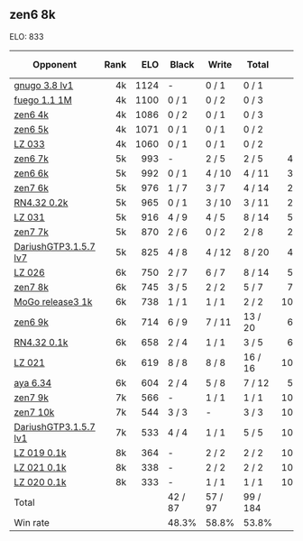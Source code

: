 ## zen6 8k ##

ELO: 833

Opponent | Rank | ELO | Black | Write | Total | Win rate
---------|-----:|----:|-------|-------|-------|-------:
[gnugo 3.8 lv1](gnugo%203.8%20lv1.md) | 4k | 1124 | - | 0 / 1 | 0 / 1 | 0.0%
[fuego 1.1 1M](fuego%201.1%201M.md) | 4k | 1100 | 0 / 1 | 0 / 2 | 0 / 3 | 0.0%
[zen6 4k](zen6%204k.md) | 4k | 1086 | 0 / 2 | 0 / 1 | 0 / 3 | 0.0%
[zen6 5k](zen6%205k.md) | 4k | 1071 | 0 / 1 | 0 / 1 | 0 / 2 | 0.0%
[LZ 033](LZ%20033.md) | 4k | 1060 | 0 / 1 | 0 / 1 | 0 / 2 | 0.0%
[zen6 7k](zen6%207k.md) | 5k | 993 | - | 2 / 5 | 2 / 5 | 40.0%
[zen6 6k](zen6%206k.md) | 5k | 992 | 0 / 1 | 4 / 10 | 4 / 11 | 36.4%
[zen7 6k](zen7%206k.md) | 5k | 976 | 1 / 7 | 3 / 7 | 4 / 14 | 28.6%
[RN4.32 0.2k](RN4.32%200.2k.md) | 5k | 965 | 0 / 1 | 3 / 10 | 3 / 11 | 27.3%
[LZ 031](LZ%20031.md) | 5k | 916 | 4 / 9 | 4 / 5 | 8 / 14 | 57.1%
[zen7 7k](zen7%207k.md) | 5k | 870 | 2 / 6 | 0 / 2 | 2 / 8 | 25.0%
[DariushGTP3.1.5.7 lv7](DariushGTP3.1.5.7%20lv7.md) | 5k | 825 | 4 / 8 | 4 / 12 | 8 / 20 | 40.0%
[LZ 026](LZ%20026.md) | 6k | 750 | 2 / 7 | 6 / 7 | 8 / 14 | 57.1%
[zen7 8k](zen7%208k.md) | 6k | 745 | 3 / 5 | 2 / 2 | 5 / 7 | 71.4%
[MoGo release3 1k](MoGo%20release3%201k.md) | 6k | 738 | 1 / 1 | 1 / 1 | 2 / 2 | 100.0%
[zen6 9k](zen6%209k.md) | 6k | 714 | 6 / 9 | 7 / 11 | 13 / 20 | 65.0%
[RN4.32 0.1k](RN4.32%200.1k.md) | 6k | 658 | 2 / 4 | 1 / 1 | 3 / 5 | 60.0%
[LZ 021](LZ%20021.md) | 6k | 619 | 8 / 8 | 8 / 8 | 16 / 16 | 100.0%
[aya 6.34](aya%206.34.md) | 6k | 604 | 2 / 4 | 5 / 8 | 7 / 12 | 58.3%
[zen7 9k](zen7%209k.md) | 7k | 566 | - | 1 / 1 | 1 / 1 | 100.0%
[zen7 10k](zen7%2010k.md) | 7k | 544 | 3 / 3 | - | 3 / 3 | 100.0%
[DariushGTP3.1.5.7 lv1](DariushGTP3.1.5.7%20lv1.md) | 7k | 533 | 4 / 4 | 1 / 1 | 5 / 5 | 100.0%
[LZ 019 0.1k](LZ%20019%200.1k.md) | 8k | 364 | - | 2 / 2 | 2 / 2 | 100.0%
[LZ 021 0.1k](LZ%20021%200.1k.md) | 8k | 338 | - | 2 / 2 | 2 / 2 | 100.0%
[LZ 020 0.1k](LZ%20020%200.1k.md) | 8k | 333 | - | 1 / 1 | 1 / 1 | 100.0%
Total | | | 42 / 87 | 57 / 97 | 99 / 184 | 
Win rate| | | 48.3% | 58.8% | 53.8% | 
